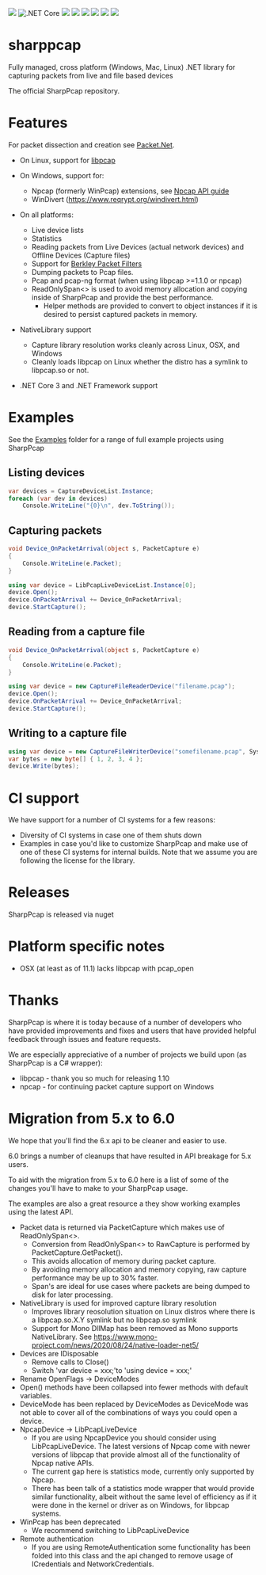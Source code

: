 [![](https://img.shields.io/nuget/v/SharpPcap.svg?label=NuGet&logo=nuget)](https://www.nuget.org/packages/SharpPcap/)
![.NET Core](https://github.com/chmorgan/sharppcap/workflows/.NET%20Core/badge.svg)
[![](https://img.shields.io/appveyor/ci/chmorgan/sharppcap/master.svg?label=AppVeyor&logo=appveyor)](https://ci.appveyor.com/project/chmorgan/sharppcap/branch/master)
[![](https://dev.azure.com/chmorgan/chmorgan/_apis/build/status/chmorgan.sharppcap)](https://dev.azure.com/chmorgan/chmorgan/_build/latest?definitionId=1&branchName=master)
[![](https://circleci.com/gh/dotpcap/sharppcap/tree/master.svg?style=svg)](https://circleci.com/gh/dotpcap/sharppcap/tree/master)
[![](https://img.shields.io/travis/com/chmorgan/sharppcap/master?label=Travis%20CI&logo=travis)](https://travis-ci.com/chmorgan/sharppcap)
[![](https://codecov.io/gh/dotpcap/sharppcap/branch/master/graph/badge.svg?token=znqv9q5lVA)](https://codecov.io/gh/dotpcap/sharppcap)
[![](https://badges.gitter.im/SharpPcap/community.svg)](https://gitter.im/SharpPcap/community)

# sharppcap
Fully managed, cross platform (Windows, Mac, Linux) .NET library for capturing packets from live and file based devices

The official SharpPcap repository.

# Features
For packet dissection and creation see [Packet.Net](https://github.com/chmorgan/packetnet).

* On Linux, support for [libpcap](http://www.tcpdump.org/manpages/pcap.3pcap.html)

* On Windows, support for:
  * Npcap (formerly WinPcap) extensions, see [Npcap API guide](https://nmap.org/npcap/guide/npcap-devguide.html#npcap-api)
  * WinDivert (https://www.reqrypt.org/windivert.html)

* On all platforms:
  * Live device lists
  * Statistics
  * Reading packets from Live Devices (actual network devices) and Offline Devices (Capture files)
  * Support for [Berkley Packet Filters](https://www.tcpdump.org/manpages/pcap-filter.7.html)
  * Dumping packets to Pcap files.
  * Pcap and pcap-ng format (when using libpcap >=1.1.0 or npcap)
  * ReadOnlySpan<> is used to avoid memory allocation and copying inside of SharpPcap and provide the best performance.
    * Helper methods are provided to convert to object instances if it is desired to persist captured packets in memory.

* NativeLibrary support
  * Capture library resolution works cleanly across Linux, OSX, and Windows
  * Cleanly loads libpcap on Linux whether the distro has a symlink to libpcap.so or not.

* .NET Core 3 and .NET Framework support


# Examples

See the [Examples](https://github.com/chmorgan/sharppcap/tree/master/Examples) folder for a range of full example projects using SharpPcap

## Listing devices
   ```cs
   var devices = CaptureDeviceList.Instance;
   foreach (var dev in devices)
       Console.WriteLine("{0}\n", dev.ToString());
   ```

## Capturing packets
   ```cs
   void Device_OnPacketArrival(object s, PacketCapture e)
   {
       Console.WriteLine(e.Packet);
   }

   using var device = LibPcapLiveDeviceList.Instance[0];
   device.Open();
   device.OnPacketArrival += Device_OnPacketArrival;
   device.StartCapture();
   ```

## Reading from a capture file
   ```cs
   void Device_OnPacketArrival(object s, PacketCapture e)
   {
       Console.WriteLine(e.Packet);
   }

   using var device = new CaptureFileReaderDevice("filename.pcap");
   device.Open();
   device.OnPacketArrival += Device_OnPacketArrival;
   device.StartCapture();
   ```

## Writing to a capture file
   ```cs
   using var device = new CaptureFileWriterDevice("somefilename.pcap", System.IO.FileMode.Open);
   var bytes = new byte[] { 1, 2, 3, 4 };
   device.Write(bytes);
   ```

# CI support
We have support for a number of CI systems for a few reasons:

* Diversity of CI systems in case one of them shuts down
* Examples in case you'd like to customize SharpPcap and make use of one of these CI systems for internal builds. Note that we assume you are following the license for the library.

# Releases
SharpPcap is released via nuget

# Platform specific notes
* OSX (at least as of 11.1) lacks libpcap with pcap_open

# Thanks

SharpPcap is where it is today because of a number of developers who have provided improvements and fixes
and users that have provided helpful feedback through issues and feature requests.

We are especially appreciative of a number of projects we build upon (as SharpPcap is a C# wrapper):

* libpcap - thank you so much for releasing 1.10
* npcap - for continuing packet capture support on Windows

# Migration from 5.x to 6.0

We hope that you'll find the 6.x api to be cleaner and easier to use.

6.0 brings a number of cleanups that have resulted in API breakage for 5.x users.

To aid with the migration from 5.x to 6.0 here is a list of some of the changes you'll have to make to your
SharpPcap usage.

The examples are also a great resource a they show working examples using the latest API.

* Packet data is returned via PacketCapture which makes use of ReadOnlySpan<>.
  * Conversion from ReadOnlySpan<> to RawCapture is performed by PacketCapture.GetPacket().
  * This avoids allocation of memory during packet capture.
  * By avoiding memory allocation and memory copying, raw capture performance may be up to 30% faster.
  * Span's are ideal for use cases where packets are being dumped to disk for later processing.
* NativeLibrary is used for improved capture library resolution
  * Improves library reosolution situation on Linux distros where there is a libpcap.so.X.Y symlink but no libpcap.so symlink
  * Support for Mono DllMap has been removed as Mono supports NativeLibrary. See https://www.mono-project.com/news/2020/08/24/native-loader-net5/
* Devices are IDisposable
  * Remove calls to Close()
  * Switch 'var device = xxx;'to 'using device = xxx;'
* Rename OpenFlags -> DeviceModes
* Open() methods have been collapsed into fewer methods with default variables.
* DeviceMode has been replaced by DeviceModes as DeviceMode was not able to cover all of the combinations of ways you could open a device.
* NpcapDevice -> LibPcapLiveDevice
  * If you are using NpcapDevice you should consider using LibPcapLiveDevice. The latest versions of Npcap come with
newer versions of libpcap that provide almost all of the functionality of Npcap native APIs.
  * The current gap here is statistics mode, currently only supported by Npcap.
  * There has been talk of a statistics mode wrapper that would provide similar functionality, albeit without
the same level of efficiency as if it were done in the kernel or driver as on Windows, for libpcap systems.
* WinPcap has been deprecated
  * We recommend switching to LibPcapLiveDevice
* Remote authentication
  * If you are using RemoteAuthentication some functionality has been folded into this class and the api changed
to remove usage of ICredentials and NetworkCredentials.
